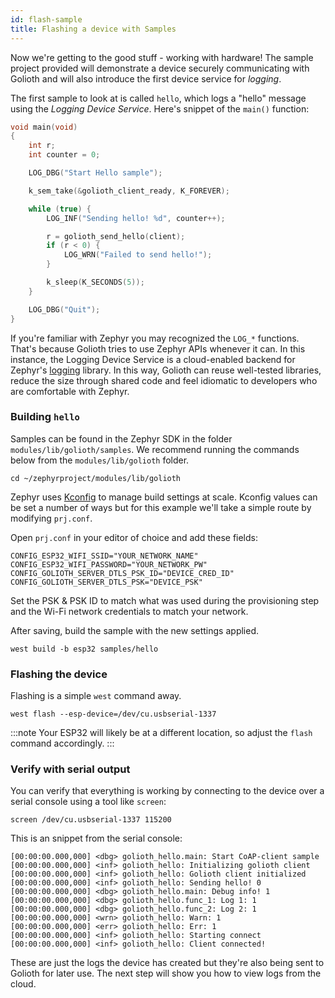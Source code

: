 ```yaml
---
id: flash-sample
title: Flashing a device with Samples
---
```


Now we're getting to the good stuff - working with hardware! The sample project provided will demonstrate a device securely communicating with Golioth and will also introduce the first device service for _logging_.

The first sample to look at is called `hello`, which logs a "hello" message using the _Logging Device Service_. Here's snippet of the `main()` function:

```cpp
void main(void)
{
	int r;
	int counter = 0;

	LOG_DBG("Start Hello sample");

	k_sem_take(&golioth_client_ready, K_FOREVER);

	while (true) {
		LOG_INF("Sending hello! %d", counter++);

		r = golioth_send_hello(client);
		if (r < 0) {
			LOG_WRN("Failed to send hello!");
		}

		k_sleep(K_SECONDS(5));
	}

	LOG_DBG("Quit");
}
```

If you're familiar with Zephyr you may recognized the `LOG_*` functions. That's because Golioth tries to use Zephyr APIs whenever it can. In this instance, the Logging Device Service is a cloud-enabled backend for Zephyr's [logging](https://docs.zephyrproject.org/latest/reference/logging/index.html) library. In this way, Golioth can reuse well-tested libraries, reduce the size through shared code and feel idiomatic to developers who are comfortable with Zephyr.

### Building `hello`

Samples can be found in the Zephyr SDK in the folder `modules/lib/golioth/samples`. We recommend running the commands below from the `modules/lib/golioth` folder.

```
cd ~/zephyrproject/modules/lib/golioth
```

Zephyr uses [Kconfig](https://docs.zephyrproject.org/latest/guides/kconfig/index.html) to manage build settings at scale. Kconfig values can be set a number of ways but for this example we'll take a simple route by modifying `prj.conf`.

Open `prj.conf` in your editor of choice and add these fields:

```
CONFIG_ESP32_WIFI_SSID="YOUR_NETWORK_NAME"
CONFIG_ESP32_WIFI_PASSWORD="YOUR_NETWORK_PW"
CONFIG_GOLIOTH_SERVER_DTLS_PSK_ID="DEVICE_CRED_ID"
CONFIG_GOLIOTH_SERVER_DTLS_PSK="DEVICE_PSK"
```

Set the PSK & PSK ID to match what was used during the provisioning step and the Wi-Fi network credentials to match your network.

After saving, build the sample with the new settings applied.

```
west build -b esp32 samples/hello
```

### Flashing the device

Flashing is a simple `west` command away.

```
west flash --esp-device=/dev/cu.usbserial-1337
```

:::note
Your ESP32 will likely be at a different location, so adjust the `flash` command accordingly.
:::

### Verify with serial output

You can verify that everything is working by connecting to the device over a serial console using a tool like `screen`:

```
screen /dev/cu.usbserial-1337 115200
```

This is an snippet from the serial console:

```
[00:00:00.000,000] <dbg> golioth_hello.main: Start CoAP-client sample
[00:00:00.000,000] <inf> golioth_hello: Initializing golioth client
[00:00:00.000,000] <inf> golioth_hello: Golioth client initialized
[00:00:00.000,000] <inf> golioth_hello: Sending hello! 0
[00:00:00.000,000] <dbg> golioth_hello.main: Debug info! 1
[00:00:00.000,000] <dbg> golioth_hello.func_1: Log 1: 1
[00:00:00.000,000] <dbg> golioth_hello.func_2: Log 2: 1
[00:00:00.000,000] <wrn> golioth_hello: Warn: 1
[00:00:00.000,000] <err> golioth_hello: Err: 1
[00:00:00.000,000] <inf> golioth_hello: Starting connect
[00:00:00.000,000] <inf> golioth_hello: Client connected!
```

These are just the logs the device has created but they're also being sent to Golioth for later use. The next step will show you how to view logs from the cloud.
